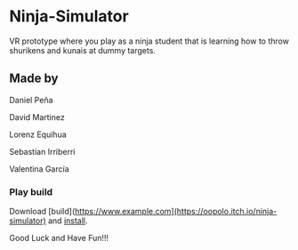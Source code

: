 # Ninja-Simulator

VR prototype where you play as a ninja student that is learning how to throw shurikens and kunais at dummy targets.

## Made by

Daniel Peña

David Martinez

Lorenz Equihua

Sebastian Irriberri

Valentina García

### Play build

Download [build](https://www.example.com](https://oopolo.itch.io/ninja-simulator) and [install](https://www.techradar.com/how-to/how-to-sideload-apps-onto-the-oculus-quest-2).

Good Luck and Have Fun!!!

